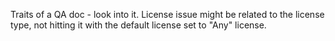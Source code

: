 Traits of a QA doc - look into it.
License issue might be related to the license type, not hitting it with the default license set to "Any" license.

